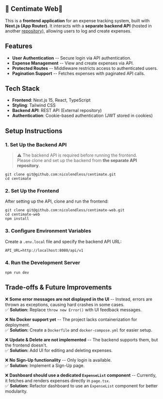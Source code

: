 **💸 Centimate Web💸**
-----------------------------------------------------------------------

This is a **frontend application** for an expense tracking system, built with **Next.js (App Router)**. It interacts with a **separate backend API** (hosted in another [repository](https://github.com/nicolendless/centimate)), allowing users to log and create expenses.


**Features**
---------------

- **User Authentication** -- Secure login via API authentication.
- **Expense Management** -- View and create expenses via API.
- **Protected Routes** -- Middleware restricts access to authenticated users.
- **Pagination Support** -- Fetches expenses with paginated API calls.


**Tech Stack**
------------------

-   **Frontend**: Next.js 15, React, TypeScript
-   **Styling**: Tailwind CSS
-   **Backend API**: REST API (External repository)
-   **Authentication**: Cookie-based authentication (JWT stored in cookies)


**Setup Instructions**
-------------------------

### 1. **Set Up the Backend API**

> ⚠️ The backend API is required before running the frontend.\
> Please clone and set up the backend from **the separate API repository**.

```
git clone git@github.com:nicolendless/centimate.git
cd centimate
```

### 2️. **Set Up the Frontend**

After setting up the API, clone and run the frontend:

```
git clone git@github.com:nicolendless/centimate-web.git
cd centimate-web
npm install
```

### 3️. **Configure Environment Variables**

Create a `.env.local` file and specify the backend API URL:
```
API_URL=http://localhost:8080/api/v1
```

### 4. **Run the Development Server**
```
npm run dev
```

**Trade-offs & Future Improvements**
-------------------------------------------------------
❌ **Some error messages are not displayed in the UI** -- Instead, errors are thrown as exceptions, causing hard crashes in some cases.\
✅ **Solution:** Replace `throw new Error()` with UI feedback messages.

❌ **No Docker support yet** -- The project lacks containerization for deployment.\
✅ **Solution:** Create a `Dockerfile` and `docker-compose.yml` for easier setup.

❌ **Update & Delete are not implemented** -- The backend supports them, but the frontend doesn't.\
✅ **Solution:** Add UI for editing and deleting expenses.

❌ **No Sign-Up functionality** -- Only login is available.\
✅ **Solution:** Implement a Sign-Up page.

❌ **Dashboard should use a dedicated `ExpenseList` component** -- Currently, it fetches and renders expenses directly in `page.tsx`.\
✅ **Solution:** Refactor dashboard to use an `ExpenseList` component for better modularity.
